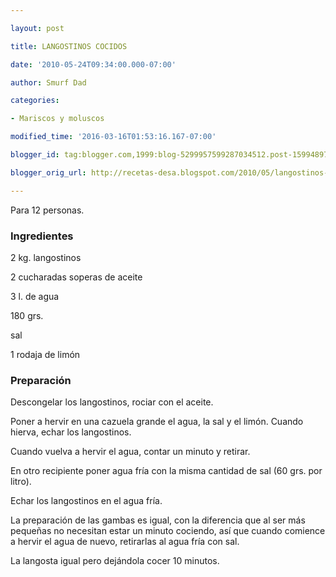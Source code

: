 ```yaml
---

layout: post

title: LANGOSTINOS COCIDOS

date: '2010-05-24T09:34:00.000-07:00'

author: Smurf Dad

categories:

- Mariscos y moluscos

modified_time: '2016-03-16T01:53:16.167-07:00'

blogger_id: tag:blogger.com,1999:blog-5299957599287034512.post-159948976070903306

blogger_orig_url: http://recetas-desa.blogspot.com/2010/05/langostinos-cocidos.html

---
```


Para 12 personas.

<h3>Ingredientes</h3>

2 kg. langostinos

2 cucharadas soperas de aceite

3 l. de agua

180 grs.

sal

1 rodaja de limón

<h3>Preparación</h3>

Descongelar los langostinos, rociar con el aceite.

Poner a hervir en una cazuela grande el agua, la sal y el limón. Cuando hierva, echar los langostinos.

Cuando vuelva a hervir el agua, contar un minuto y retirar.

En otro recipiente poner agua fría con la misma cantidad de sal (60 grs. por litro).

Echar los langostinos en el agua fría.

La preparación de las gambas es igual, con la diferencia que al ser más peque&ntilde;as no necesitan estar un minuto cociendo, así que cuando comience a hervir el agua de nuevo, retirarlas al agua fría con sal.

La langosta igual pero dejándola cocer 10 minutos.

